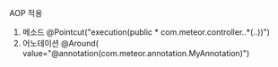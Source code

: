 AOP 적용
1. 메소드 @Pointcut("execution(public * com.meteor.controller..*(..))")
2. 어노테이션 @Around( value="@annotation(com.meteor.annotation.MyAnnotation)")